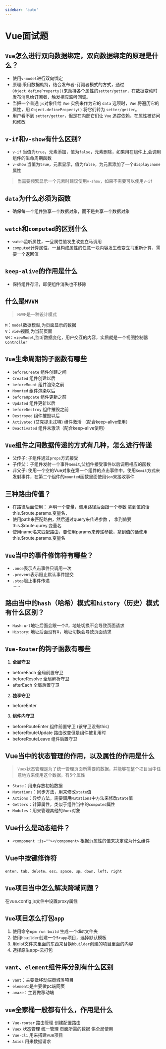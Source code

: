 ```yaml
---
sidebar: 'auto'
---
```


# Vue面试题

## `Vue`怎么进行双向数据绑定，双向数据绑定的原理是什么？
* 使用`v-model`进行双向绑定
* 原理:采用数据劫持，结合发布者-订阅者模式的方式，通过`Object.defineProperty()`来劫持各个属性的`setter/getter`，在数据变动时发布消息给订阅者，触发相应监听回调。
* 当把一个普通 `js`对象传给 `Vue` 实例来作为它的 `data` 选项时，`Vue` 将遍历它的属性，用 `Object.defineProperty()` 将它们转为 `setter/getter`。
* 用户看不到 `setter/getter`，但是在内部它们让 `Vue` 追踪依赖，在属性被访问和修改

## `v-if`和`v-show`有什么区别?
* `v-if` 当值为`true`，元素添加，值为`false`，元素删除，如果用在组件上,会调用组件的生命周期函数
* `v-show` 当值为`true`，元素显示，值为`false`，为元素添加了一个`display:none`属性
> 当需要频繁显示一个元素时建议使用`v-show`，如果不需要可以使用`v-if`

## `data`为什么必须为函数
* 确保每一个组件独享一个数据对象，而不是共享一个数据对象

## `watch`和`computed`的区别什么
* `watch`监听属性，一旦属性值发生改变立马调用
* `computed`计算属性，一旦构成属性的任意一块内容发生改变立马重新计算，需要一个返回值

## `keep-alive`的作用是什么
* 保持组件存活，即便组件消失也不移除

## 什么是`MVVM`
> `MVVM`是一种设计模式

`M`：`model`数据模型,为页面显示的数据<br/>
`V`：`view`视图,为当前页面<br/>
`VM`：`viewModel`,监听数据变化，用户交互的内容，实质就是一个视图控制器`Controller`<br/>

## `Vue`生命周期钩子函数有哪些

* `beforeCreate` 	组件创建之间
* `Created`	 	组件创建以后
* `beforeMount`  	组件渲染之前
* `Mounted`  		组件渲染以后
* `beforeUpdate`  	组件更新之前
* `Updated`  		组件更新以后
* `beforeDestroy`  	组件摧毁之前
* `Destroyed` 		组件摧毁以后
* `Activated` (艾克提未忒特)		组件激活 （配合keep-alive使用）
* `Deactivated` 	组件未激活（配合keep-alive使用）

## `Vue`组件之间数据传递的方式有几种，怎么进行传递
* 父传子: 子组件通过`props`方式接受
* 子传父：子组件发射一个事件`$emit`,父组件接受事件以后调用相应的函数
* 非父子: 使用一个空的Vue对象在第一个组件的点击事件中，使用`$emit`方式来发射事件，在第二个组件的`mounted`函数里面使用`$on`来接收事件

## 三种路由传值？
* 在路径后面使用： 声明一个变量，调用路径后面跟一个参数  拿到值的话 this.$route.params.变量名，
* 使用path来匹配路由，然后通过query来传递参数 ， 拿到值要 this.$route.qurey.变量名
* 使用name名来匹配路由，要使用params来传递参数，拿到值的话使用this.$route.params.变量名

## `Vue`当中的事件修饰符有哪些？
* `.once`表示点击事件只调用一次 
* `.prevent`表示阻止默认事件提交
* `.stop`阻止事件传递<br/>
······

## 路由当中的`hash`（哈希）模式和`history`（历史）模式有什么区别？
* `Hash`: `url`地址后面会跟一个#，地址切换不会导致页面请求
* `History`: 地址后面没有#，地址切换会导致页面请求 

## `Vue-Router`的钩子函数有哪些
1. **全局守卫**
  * beforeEach 	全局前置守卫
  * beforeResolve	全局解析守卫
  * afterEach   	全局后置守卫
2. **独享守卫**
  * beforeEnter
3. **组件内守卫**
  * beforeRouteEnter		组件前置守卫  (该守卫没有this)          
  * beforeRouteUpdate   	路由改变但是组件被复用时           
  * beforeRouteLeave    	组件后置守卫

## Vue当中的状态管理的作用，以及属性的作用是什么
> `Vuex`状态管理是为了统一管理页面所需要的数据，并能够在整个项目当中任意地方来使用这个数据，有5个属性
* `State`：用来存放初始数据
* `Mutations`：同步方法，用来修改`state`值
* `Actions`：异步方法，需要调用`Mutations`中方法来修改`State`值
* `Getters`：计算属性，类似于组件当中的`computed`属性 
* `Modules`：用来管理其他的`Vuex`对象

## Vue什么是动态组件？
* `<component :is=""></component>` 根据`is`属性的值来决定成为什么组件

## Vue中按键修饰符
`enter`、`tab`、`delete`、`esc`、`space`、`up`、`down`、`left`、`right`

## `Vue`项目当中怎么解决跨域问题？
在vue.config.js文件中设置proxy属性

## `Vue`项目怎么打包`app`
1. 使用命令`npm run build` 生成一个dist文件夹
2. 使用`hbuilder`创建一个`5+app`项目，选择默认模板
3. 用dist文件夹里面的东西来替换`hbuilder`创建的项目里面的内容
4. 选择原生app-云打包
## `vant`、`element`组件库分别有什么区别
* `vant`：主要做移动端商城类项目
* `element`:是主要做pc端网页
* `amaze`：主要做移动端

## `vue`全家桶一般都有什么，作用是什么
* `Vue-router` 路由管理 创建配置路由 
* `Vuex` 状态管理 统一管理 页面所需的数据  供全局使用
* `Vue-cli` 用来搭建vue项目
* `Axios` 用来数据请求
